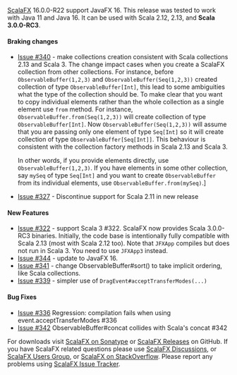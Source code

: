 [ScalaFX][1] 16.0.0-R22 support JavaFX 16. This release was tested to work with Java 11 and Java 16. It can be used with
Scala 2.12, 2.13, and **Scala 3.0.0-RC3**.

#### Braking changes

* [Issue #340][340] - make collections creation consistent with Scala collections 2.13 and Scala 3. The change impact
  cases when you create a ScalaFX collection from other collections. For instance, before `ObservableBuffer(1,2,3)`
  and `ObservableBuffer(Seq(1,2,3))` created collection of type `ObservableBuffer[Int]`, this lead to some ambiguities
  what the type of the collection should be. To make clear that you want to copy individual elements rather than the
  whole collection as a single element use `from` method. For instance, `ObservableBuffer.from(Seq(1,2,3))` will create
  collection of type `ObservableBuffer[Int]`. Now `ObservableBuffer(Seq(1,2,3))` will assume that you are passing only
  one element of type `Seq[Int]` so it will create collection of type `ObservableBuffer[Seq[Int]]`. This behaviour is
  consistent with the collection factory methods in Scala 2.13 and Scala 3.

  In other words, if you provide elements directly, use `ObservableBuffer(1,2,3)`. If you have elements in some other
  collection, say `mySeq` of type `Seq[Int]` and you want to create `ObservableBuffer` from its individual elements,
  use `ObservableBuffer.from(mySeq)`.]

* [Issue #327][327] - Discontinue support for Scala 2.11 in new release

#### New Features

* [Issue #322][322] - support Scala 3 #322. ScalaFX now provides Scala 3.0.0-RC3 binaries. Initially, the code base is
  intentionally fully compatible with Scala 2.13 (most with Scala 2.12 too). Note that `JFXApp` compiles but does not
  run in Scala 3. You need to use `JFXApp3` instead.
* [Issue #344][344] - update to JavaFX 16.
* [Issue #341][341] - change ObservableBuffer#sort() to take implicit ordering, like Scala collections.
* [Issue #339][339] - simpler use of `DragEvent#acceptTransferModes(...)`

#### Bug Fixes

* [Issue #336][336] Regression: compilation fails when using event.acceptTransferModes #336
* [Issue #342][342] ObservableBuffer#concat collides with Scala's concat #342

For downloads visit [ScalaFX on Sonatype][2] or [ScalaFX Releases][3] on GitHub. If you have ScalaFX related questions
please use [ScalaFX Discussions][6], or [ScalaFX Users Group][5], or [ScalaFX on StackOverflow][7]. Please report any
problems using [ScalaFX Issue Tracker][4].


<!-- Links -->

[1]: http://scalafx.org

[2]: http://search.maven.org/#search&#124;ga&#124;1&#124;scalafx

[3]: https://github.com/scalafx/scalafx/releases

[4]: https://github.com/scalafx/scalafx/issues

[5]: https://groups.google.com/forum/#!forum/scalafx-users

[6]: https://github.com/scalafx/scalafx/discussions

[7]: https://stackoverflow.com/questions/tagged/scalafx

[322]: https://github.com/scalafx/scalafx/issues/322

[327]: https://github.com/scalafx/scalafx/issues/327

[336]: https://github.com/scalafx/scalafx/issues/336

[339]: https://github.com/scalafx/scalafx/issues/339

[340]: https://github.com/scalafx/scalafx/issues/340

[341]: https://github.com/scalafx/scalafx/issues/341

[342]: https://github.com/scalafx/scalafx/issues/342

[344]: https://github.com/scalafx/scalafx/issues/344
